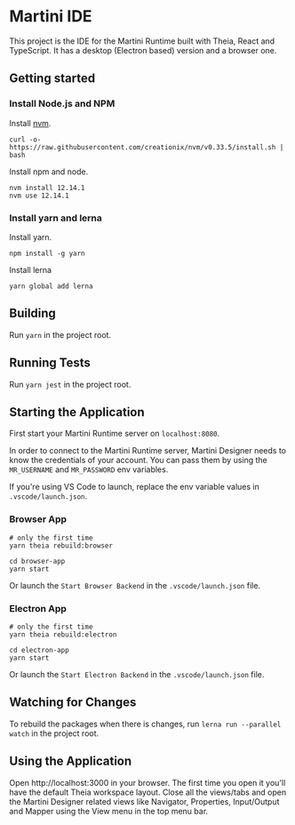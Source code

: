 # Martini IDE

This project is the IDE for the Martini Runtime built with Theia, React and TypeScript.
It has a desktop (Electron based) version and a browser one.

## Getting started

### Install Node.js and NPM

Install [nvm](https://github.com/creationix/nvm#install-script).

    curl -o- https://raw.githubusercontent.com/creationix/nvm/v0.33.5/install.sh | bash

Install npm and node.

    nvm install 12.14.1
    nvm use 12.14.1

### Install yarn and lerna

Install yarn.

    npm install -g yarn

Install lerna

    yarn global add lerna

## Building

Run `yarn` in the project root.

## Running Tests

Run `yarn jest` in the project root.

## Starting the Application

First start your Martini Runtime server on `localhost:8080`.

In order to connect to the Martini Runtime server, Martini Designer needs to know the credentials of your account. You can pass them by using the `MR_USERNAME` and `MR_PASSWORD` env variables.

If you're using VS Code to launch, replace the env variable values in `.vscode/launch.json`.

### Browser App

    # only the first time
    yarn theia rebuild:browser

    cd browser-app
    yarn start

Or launch the `Start Browser Backend` in the `.vscode/launch.json` file.

### Electron App

    # only the first time
    yarn theia rebuild:electron

    cd electron-app
    yarn start

Or launch the `Start Electron Backend` in the `.vscode/launch.json` file.

## Watching for Changes

To rebuild the packages when there is changes, run `lerna run --parallel watch` in the project root.

## Using the Application

Open http://localhost:3000 in your browser. The first time you open it you'll have the default Theia workspace layout. Close all the views/tabs and open the Martini Designer related views like Navigator, Properties, Input/Output and Mapper using the View menu in the top menu bar.
